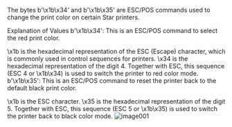 The bytes b'\x1b\x34' and b'\x1b\x35' are ESC/POS commands used to change the print color on certain Star printers.

Explanation of Values
b'\x1b\x34': This is an ESC/POS command to select the red print color.

\x1b is the hexadecimal representation of the ESC (Escape) character, which is commonly used in control sequences for printers.
\x34 is the hexadecimal representation of the digit 4. Together with ESC, this sequence (ESC 4 or \x1b\x34) is used to switch the printer to red color mode.
b'\x1b\x35': This is an ESC/POS command to reset the printer back to the default black print color.

\x1b is the ESC character.
\x35 is the hexadecimal representation of the digit 5. Together with ESC, this sequence (ESC 5 or \x1b\x35) is used to switch the printer back to black color mode.
![image001](https://github.com/Danimlisto16/SP700_PRINT_RED/assets/50421224/d240adf0-ab06-465d-8b05-77cc7e9909a4)
